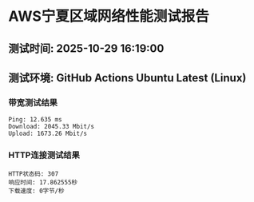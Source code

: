 # AWS宁夏区域网络性能测试报告
## 测试时间: 2025-10-29 16:19:00
## 测试环境: GitHub Actions Ubuntu Latest (Linux)

### 带宽测试结果
```
Ping: 12.635 ms
Download: 2045.33 Mbit/s
Upload: 1673.26 Mbit/s
```

### HTTP连接测试结果
```
HTTP状态码: 307
响应时间: 17.862555秒
下载速度: 0字节/秒
```

